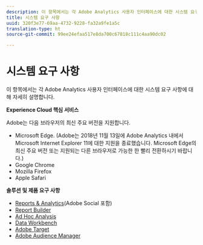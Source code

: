 ```yaml
---
description: 이 항목에서는 각 Adobe Analytics 사용자 인터페이스에 대한 시스템 요구 사항에 대해 자세히 설명합니다.
title: 시스템 요구 사항
uuid: 320f3e77-69aa-4732-9228-fa32a9fe1a5c
translation-type: ht
source-git-commit: 99ee24efaa517e8da700c67818c111c4aa90dc02

---
```



# 시스템 요구 사항

이 항목에서는 각 Adobe Analytics 사용자 인터페이스에 대한 시스템 요구 사항에 대해 자세히 설명합니다.

**Experience Cloud 핵심 서비스**

Adobe는 다음 브라우저의 최신 주요 버전을 지원합니다.

* Microsoft Edge. (Adobe는 2018년 11월 13일에 Adobe Analytics 내에서 Microsoft Internet Explorer 11에 대한 지원을 종료했습니다. Microsoft Edge의 최신 주요 버전 또는 지원되는 다른 브라우저로 가능한 한 빨리 전환하시기 바랍니다.)
* Google Chrome
* Mozilla Firefox
* Apple Safari

**솔루션 및 제품 요구 사항**

* [Reports &amp; Analytics](https://marketing.adobe.com/resources/help/ko_KR/sc/user/requirements.html)(Adobe Social 포함)
* [Report Builder](https://marketing.adobe.com/resources/help/ko_KR/arb/system_requirements.html)
* [Ad Hoc Analysis](https://marketing.adobe.com/resources/help/ko_KR/dsc/c_sys_reqs.html)
* [Data Workbench](https://marketing.adobe.com/resources/help/en_US/insight/install/c_Data_Workbench_Client_install.html)
* [Adobe Target](https://marketing.adobe.com/resources/help/ko_KR/target/ov/r_supported_browsers.html)
* [Adobe Audience Manager](https://marketing.adobe.com/resources/help/en_US/aam/c_supported_browsers.html)

